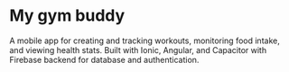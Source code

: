 # My gym buddy
A mobile app for creating and tracking workouts, monitoring food intake, and viewing health stats. Built with Ionic, Angular, and Capacitor with Firebase backend for database and authentication.
